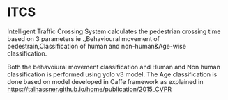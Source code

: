 # ITCS
Intelligent Traffic Crossing System calculates the pedestrian crossing time based on 3 parameters ie .,Behavioural movement of pedestrain,Classification of human and non-human&amp;Age-wise classification.

Both the behavoiural movement classification and Human and Non human classification is performed using yolo v3 model.
The Age classification is done based on model developed in Caffe framework as explained in https://talhassner.github.io/home/publication/2015_CVPR
